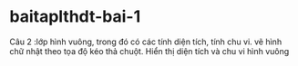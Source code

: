 # baitaplthdt-bai-1
Câu 2 :lớp hình vuông, trong đó có các  tính diện tích, tính chu vi.  vẽ hình chữ nhật theo tọa độ kéo thả chuột. Hiển thị diện tích và chu vi hình vuông
